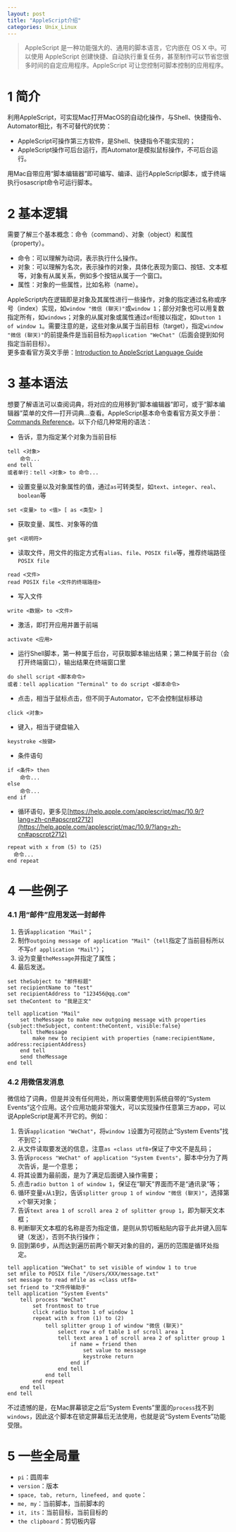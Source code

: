 ```yaml
---
layout: post
title: "AppleScript介绍"
categories: Unix_Linux
---
```


> AppleScript 是一种功能强大的、通用的脚本语言，它内嵌在 OS X 中。可以使用 AppleScript 创建快捷、自动执行重复任务，甚至制作可以节省您很多时间的自定应用程序。AppleScript 可让您控制可脚本控制的应用程序。

# 1 简介
利用AppleScript，可实现Mac打开MacOS的自动化操作，与Shell、快捷指令、Automator相比，有不可替代的优势：

- AppleScript可操作第三方软件，是Shell、快捷指令不能实现的；
- AppleScript操作可后台运行，而Automator是模拟鼠标操作，不可后台运行。

用Mac自带应用“脚本编辑器”即可编写、编译、运行AppleScript脚本，或于终端执行osascript命令可运行脚本。
# 2 基本逻辑
需要了解三个基本概念：命令（command）、对象（object）和属性（property）。

- 命令：可以理解为动词，表示执行什么操作。
- 对象：可以理解为名次，表示操作的对象，具体化表现为窗口、按钮、文本框等，对象有从属关系，例如多个按钮从属于一个窗口。
- 属性：对象的一些属性，比如名称（name）。

AppleScript内在逻辑即是对象及其属性进行一些操作，对象的指定通过名称或序号（index）实现，如`window "微信 (聊天)"`或`window 1`；部分对象也可以用复数指定所有，如`windows`；对象的从属对象或属性通过`of`衔接以指定，如`button 1 of window 1`。需要注意的是，这些对象从属于当前目标（target），指定`window "微信 (聊天)"`的前提条件是当前目标为`application "WeChat"`（后面会提到如何指定当前目标）。<br />更多查看官方英文手册：[Introduction to AppleScript Language Guide](https://developer.apple.com/library/archive/documentation/AppleScript/Conceptual/AppleScriptLangGuide/introduction/ASLR_intro.html#//apple_ref/doc/uid/TP40000983-CH208-SW1)
# 3 基本语法
想要了解语法可以查阅词典，将对应的应用移到“脚本编辑器”即可，或于“脚本编辑器”菜单的文件—打开词典...查看。AppleScript基本命令查看官方英文手册：[Commands Reference](https://developer.apple.com/library/archive/documentation/AppleScript/Conceptual/AppleScriptLangGuide/reference/ASLR_cmds.html#//apple_ref/doc/uid/TP40000983-CH216-SW59)。以下介绍几种常用的语法：

- 告诉，意为指定某个对象为当前目标
```shell
tell <对象>
	命令...
end tell
或者单行：tell <对象> to 命令...
```

- 设置变量以及对象属性的值，通过`as`可转类型，如`text`、`integer`、`real`、`boolean`等
```shell
set <变量> to <值> [ as <类型> ]
```

- 获取变量、属性、对象等的值
```shell
get <说明符>
```

- 读取文件，用文件的指定方式有`alias`、`file`、`POSIX file`等，推荐终端路径`POSIX file`
```shell
read <文件>
read POSIX file <文件的终端路径>
```

- 写入文件
```shell
write <数据> to <文件>
```

- 激活，即打开应用并置于前端
```shell
activate <应用>
```

- 运行Shell脚本，第一种属于后台，可获取脚本输出结果；第二种属于前台（会打开终端窗口），输出结果在终端窗口里
```shell
do shell script <脚本命令>
或者：tell application "Terminal" to do script <脚本命令>
```

- 点击，相当于鼠标点击，但不同于Automator，它不会控制鼠标移动
```shell
click <对象>
```

- 键入，相当于键盘输入
```shell
keystroke <按键>
```

- 条件语句
```shell
if <条件> then
	命令...
else
	命令...
end if
```

- 循环语句，更多见[https://help.apple.com/applescript/mac/10.9/?lang=zh-cn#apscrpt2712](https://help.apple.com/applescript/mac/10.9/?lang=zh-cn#apscrpt2712)
```shell
repeat with x from (5) to (25)
  命令...
end repeat
```

# 4 一些例子
### 4.1 用“邮件”应用发送一封邮件

1. 告诉`application "Mail"`；
2. 制作`outgoing message of application "Mail"`（`tell`指定了当前目标所以不写`of application "Mail"`）；
3. 设为变量`theMessage`并指定了属性；
4. 最后发送。

```shell
set theSubject to "邮件标题"
set recipientName to "test"
set recipientAddress to "123456@qq.com"
set theContent to "我是正文"

tell application "Mail"
	set theMessage to make new outgoing message with properties {subject:theSubject, content:theContent, visible:false}
	tell theMessage
		make new to recipient with properties {name:recipientName, address:recipientAddress}
	end tell
	send theMessage
end tell
```

### 4.2 用微信发消息
微信给了词典，但是并没有任何用处，所以需要使用到系统自带的“System Events”这个应用。这个应用功能非常强大，可以实现操作任意第三方app，可以说AppleScript是离不开它的。例如：

1. 告诉`application "WeChat"`，将`window 1`设置为可视防止“System Events”找不到它；
2. 从文件读取要发送的信息，注意`as «class utf8»`保证了中文不是乱码；
3. 告诉`process "WeChat" of application "System Events"`，脚本中分为了两次告诉，是一个意思；
4. 将其设置为最前面，是为了满足后面键入操作需要；
5. 点击`radio button 1 of window 1`，保证在“聊天”界面而不是“通讯录”等；
6. 循环变量`x`从`1`到`2`，告诉`splitter group 1 of window "微信 (聊天)"`，选择第`x`个聊天对象；
7. 告诉`text area 1 of scroll area 2 of splitter group 1`，即为聊天文本框；
8. 判断聊天文本框的名称是否为指定值，是则从剪切板粘贴内容于此并键入回车键（发送），否则不执行操作；
9. 回到第6步，从而达到遍历前两个聊天对象的目的，遍历的范围是循环处指定。

```shell
tell application "WeChat" to set visible of window 1 to true
set mfile to POSIX file "/Users/XXX/message.txt"
set message to read mfile as «class utf8»
set friend to "文件传输助手"
tell application "System Events"
	tell process "WeChat"
		set frontmost to true
		click radio button 1 of window 1
		repeat with x from (1) to (2)
			tell splitter group 1 of window "微信 (聊天)"
				select row x of table 1 of scroll area 1
				tell text area 1 of scroll area 2 of splitter group 1
					if name = friend then
						set value to message
						keystroke return
					end if
				end tell
			end tell
		end repeat
	end tell
end tell
```
不过遗憾的是，在Mac屏幕锁定之后“System Events”里面的`process`找不到`windows`，因此这个脚本在锁定屏幕后无法使用，也就是说“System Events”功能受限。
# 5 一些全局量

- `pi`：圆周率
- `version`：版本
- `space, tab, return, linefeed, and quote`：
- `me, my`：当前脚本，当前脚本的
- `it, its`：当前目标，当前目标的
- `the clipboard`：剪切板内容
